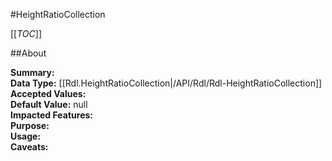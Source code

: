 #HeightRatioCollection

[[_TOC_]]

##About

**Summary:**   
**Data Type:** [[Rdl.HeightRatioCollection|/API/Rdl/Rdl-HeightRatioCollection]]  
**Accepted Values:**   
**Default Value:** null  
**Impacted Features:**   
**Purpose:**   
**Usage:**   
**Caveats:**   

